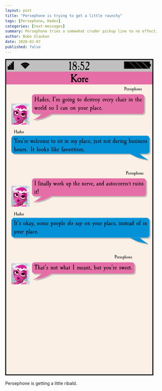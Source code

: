 ```yaml
---
layout: post
title: "Persephone is trying to get a little raunchy"
tags: [Persephone, Hades]
categories: [text-messages]
summary: Persephone tries a somewhat cruder pickup line to no effect.
author: Bobo Glaukon
date: 2020-01-07  
published: false
---
```


![Persephone threatens to destroy chairs](/assets/img/chairs.png)

Persephone is getting a little ribald.

